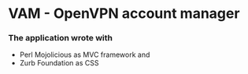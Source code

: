 
# VAM - OpenVPN account manager

### The application wrote with

  - Perl Mojolicious as MVC framework and
  - Zurb Foundation as CSS

